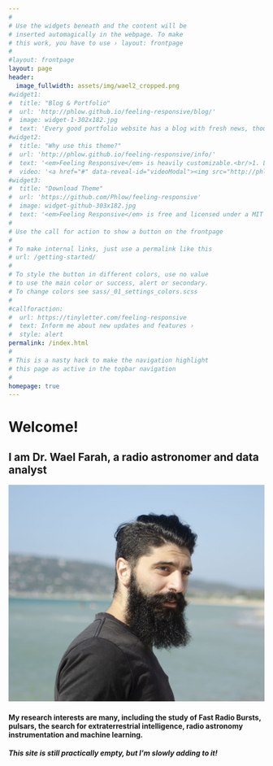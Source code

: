 ```yaml
---
#
# Use the widgets beneath and the content will be
# inserted automagically in the webpage. To make
# this work, you have to use › layout: frontpage
#
#layout: frontpage
layout: page
header:
  image_fullwidth: assets/img/wael2_cropped.png
#widget1:
#  title: "Blog & Portfolio"
#  url: 'http://phlow.github.io/feeling-responsive/blog/'
#  image: widget-1-302x182.jpg
#  text: 'Every good portfolio website has a blog with fresh news, thoughts and develop&shy;ments of your activities. <em>Feeling Responsive</em> offers you a fully functional blog with an archive page to give readers a quick overview of all your posts.'
#widget2:
#  title: "Why use this theme?"
#  url: 'http://phlow.github.io/feeling-responsive/info/'
#  text: '<em>Feeling Responsive</em> is heavily customizable.<br/>1. Language-Support :)<br/>2. Optimized for speed and it&#39;s responsive.<br/>3. Built on <a href="http://foundation.zurb.com/">Foundation Framework</a>.<br/>4. Seven different Headers.<br/>5. Customizable navigation, footer,...'
#  video: '<a href="#" data-reveal-id="videoModal"><img src="http://phlow.github.io/feeling-responsive/images/start-video-feeling-responsive-302x182.jpg" width="302" height="182" alt=""/></a>'
#widget3:
#  title: "Download Theme"
#  url: 'https://github.com/Phlow/feeling-responsive'
#  image: widget-github-303x182.jpg
#  text: '<em>Feeling Responsive</em> is free and licensed under a MIT License. Make it your own and start building. The code is well-documented and explains you how it works.'
#
# Use the call for action to show a button on the frontpage
#
# To make internal links, just use a permalink like this
# url: /getting-started/
#
# To style the button in different colors, use no value
# to use the main color or success, alert or secondary.
# To change colors see sass/_01_settings_colors.scss
#
#callforaction:
#  url: https://tinyletter.com/feeling-responsive
#  text: Inform me about new updates and features ›
#  style: alert
permalink: /index.html
#
# This is a nasty hack to make the navigation highlight
# this page as active in the topbar navigation
#
homepage: true
---
```

# Welcome!
## I am Dr. Wael Farah, a radio astronomer and data analyst

![Wael](assets/img/wael8_cropped.jpg)

#### My research interests are many, including the study of Fast Radio Bursts, pulsars, the search for extraterrestrial intelligence, radio astronomy instrumentation and machine learning.

##### This site is still practically empty, but I'm slowly adding to it!
